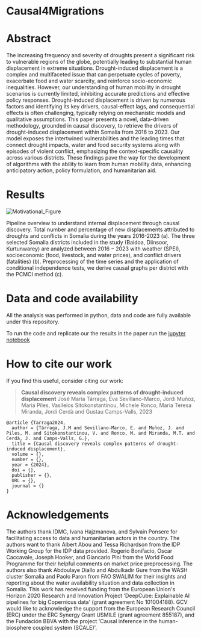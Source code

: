 # Causal4Migrations

# Abstract

The increasing frequency and severity of droughts present a significant risk to vulnerable regions of the globe, potentially leading to substantial human displacement in extreme situations. Drought-induced displacement is a complex and multifaceted issue that can perpetuate cycles of poverty, exacerbate food and water scarcity, and reinforce socio-economic inequalities. However, our understanding of human mobility in drought scenarios is currently limited, inhibiting accurate predictions and effective policy responses. Drought-induced displacement is driven by numerous factors and identifying its key drivers, causal-effect lags, and consequential effects is often challenging, typically relying on mechanistic models and qualitative assumptions. This paper presents a novel, data-driven methodology, grounded in causal discovery, to retrieve the drivers of drought-induced displacement within Somalia from 2016 to 2023. Our model exposes the intertwined vulnerabilities and the leading times that connect drought impacts, water and food security systems along with episodes of violent conflict, emphasizing the context-specific causality across various districts. These findings pave the way for the development of algorithms with the ability to learn from human mobility data, enhancing anticipatory action, policy formulation, and humanitarian aid.

# Results
![Motivational_Figure](https://github.com/IPL-UV/Causal4Migrations/assets/86777598/4220b3ca-a00a-4a22-b483-afdb784a0b1b)

Pipeline overview to understand internal displacement through causal discovery. Total number and percentage of new displacements attributed to droughts and conflicts in Somalia during the years 2016-2023 (a). The three selected Somalia districts included in the study (Baidoa, Diinsoor, Kurtunwarey) are analyzed between $2016-2023$ with weather (SPEI), socioeconomic (food, livestock, and water prices), and conflict drivers (fatalities) (b). Preprocessing of the time series and the application of conditional independence tests, we derive causal graphs per district with the PCMCI method (c).

# Data and code availability

All the analysis was performed in python, data and code are fully available under this repository.

To run the code and replicate our the results in the paper run the [jupyter notebook](https://github.com/IPL-UV/Causal4Migrations/blob/main/Causal_Discovery_Drought_induced_Displacement.ipynb)

# How to cite our work

If you find this useful, consider citing our work:

><b>Causal discovery reveals complex patterns of drought-induced displacement</b>
José María Tárraga,  Eva Sevillano-Marco, Jordi Muñoz, Maria Piles, Vasileios Sitokonstantinou, Michele Ronco, María Teresa Miranda, Jordi Cerdà and Gustau Camps-Valls, 2023

```
@article {Tarraga2024,
  author = {Tárraga, J.M and Sevillano-Marco, E. and Muñoz, J. and Piles, M. and Sitokonstantinou, V. and Ronco, M. and Miranda, M.T. and Cerdà, J. and Camps-Valls, G.},
  title = {Causal discovery reveals complex patterns of drought-induced displacement},
  volume = {},
  number = {},
  year = {2024},
  doi = {},
  publisher = {},
  URL = {},
  journal = {}
}
```

# Acknowledgements
The authors thank IDMC, Ivana Hajzmanova, and Sylvain Ponsere for facilitating access to data and humanitarian actors in the country. The authors want to thank Albert Abou and Tessa Richardson from the IDP Working Group for the IDP data provided. Rogerio Bonifacio, Oscar Caccavale, Joseph Hooker, and Giancarlo Pini from the World Food Programme for their helpful comments on market price preprocessing. The authors also thank Abdoulaye Diallo and Abdulkadir Gure from the WASH cluster Somalia and Paolo Paron from FAO SWALIM for their insights and reporting about the water availability situation and data collection in Somalia. 
This work has received funding from the European Union's Horizon 2020 Research and Innovation Project 'DeepCube: Explainable AI pipelines for big Copernicus data' (grant agreement No 101004188). GCV would like to acknowledge the support from the European Research Council (ERC) under the ERC Synergy Grant USMILE (grant agreement 855187), and the Fundación BBVA with the project 'Causal inference in the human-biosphere coupled system (SCALE)'. 
